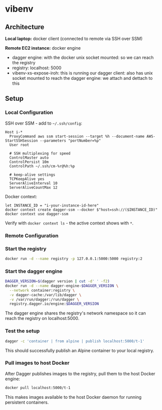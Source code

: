 # vibenv

## Architecture

**Local laptop:** docker client (connected to remote via SSH over SSM)

**Remote EC2 instance:** docker engine

- dagger engine: with the docker unix socket mounted: so we can reach the
  registry
- registry: localhost: 5000
- vibenv-xs-expose-iroh: this is running our dagger client: also has unix socket
  mounted to reach the dagger engine: we attach and dettach to this

## Setup

### Local Configuration

SSH over SSM - add to `~/.ssh/config`:

```
Host i-*
  ProxyCommand aws ssm start-session --target %h --document-name AWS-StartSSHSession --parameters "portNumber=%p"
  User root

  # SSH multiplexing for speed
  ControlMaster auto
  ControlPersist 10m
  ControlPath ~/.ssh/cm-%r@%h:%p

  # keep-alive settings
  TCPKeepAlive yes
  ServerAliveInterval 10
  ServerAliveCountMax 12
```

Docker context:

```nushell
let INSTANCE_ID = "i-your-instance-id-here"
docker context create dagger-ssm --docker $"host=ssh://($INSTANCE_ID)"
docker context use dagger-ssm
```

Verify with `docker context ls` - the active context shows with `*`.

### Remote Configuration

### Start the registry

```bash
docker run -d --name registry -p 127.0.0.1:5000:5000 registry:2
```

### Start the dagger engine

```bash
DAGGER_VERSION=$(dagger version | cut -d' ' -f2)
docker run -d --name dagger-engine-$DAGGER_VERSION \
  --network container:registry \
  -v dagger-cache:/var/lib/dagger \
  -v /var/run/dagger:/run/dagger \
  registry.dagger.io/engine:$DAGGER_VERSION
```

The dagger engine shares the registry's network namespace so it can reach the
registry on localhost:5000.

### Test the setup

```bash
dagger -c 'container | from alpine | publish localhost:5000/t-1'
```

This should successfully publish an Alpine container to your local registry.

### Pull images to host Docker

After Dagger publishes images to the registry, pull them to the host Docker
engine:

```bash
docker pull localhost:5000/t-1
```

This makes images available to the host Docker daemon for running persistent
containers.
